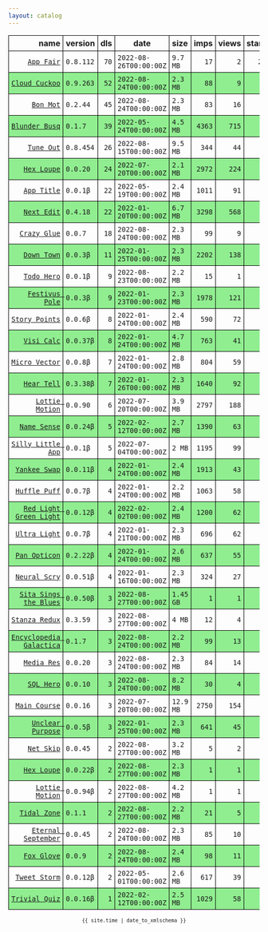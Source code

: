 ```yaml
---
layout: catalog
---
```


<style>
table {
    border-collapse: collapse;
}

td, th {
    border: 1px solid black;
    white-space: nowrap;
}

th, td {
    padding: 5px;
}

tr:nth-child(even) {
    background-color: Lightgreen;
}
</style>

| name | version | dls | date | size | imps | views | stars | issues | category |
| ---: | :------ | --: | ---- | :--- | ---: | ----: | -----:| -----: | :------- |
| [``App Fair``](https://appfair.app) | ``0.8.112`` | `70` | `2022-08-26T00:00:00Z` | `9.7 MB` | `17` | `2` | `28` | [``6``](https://github.com/App-Fair/App/issues) |  |
| [``Cloud Cuckoo``](https://Cloud-Cuckoo.github.io/App/) | ``0.9.263`` | `52` | `2022-08-24T00:00:00Z` | `2.3 MB` | `88` | `9` | `1` | `0` |  |
| [``Bon Mot``](https://Bon-Mot.github.io/App/) | ``0.2.44`` | `45` | `2022-08-24T00:00:00Z` | `2.3 MB` | `83` | `16` | `1` | `0` |  |
| [``Blunder Busq``](https://www.blunderbusq.app) | ``0.1.7`` | `39` | `2022-05-24T00:00:00Z` | `4.5 MB` | `4363` | `715` | `1` | `0` |  |
| [``Tune Out``](https://Tune-Out.github.io/App/) | ``0.8.454`` | `26` | `2022-08-15T00:00:00Z` | `9.5 MB` | `344` | `44` | `1` | `0` |  |
| [``Hex Loupe``](https://Hex-Loupe.github.io/App/) | ``0.0.20`` | `24` | `2022-07-20T00:00:00Z` | `2.1 MB` | `2972` | `224` | `0` | `0` |  |
| [``App Title``](https://App-Title.github.io/App/) | ``0.0.1β`` | `22` | `2022-05-19T00:00:00Z` | `2.4 MB` | `1011` | `91` | `0` | `0` |  |
| [``Next Edit``](https://Next-Edit.github.io/App/) | ``0.4.18`` | `22` | `2022-01-20T00:00:00Z` | `6.7 MB` | `3298` | `568` | `0` | `0` |  |
| [``Crazy Glue``](https://Crazy-Glue.github.io/App/) | ``0.0.7`` | `18` | `2022-08-24T00:00:00Z` | `2.3 MB` | `99` | `9` | `0` | `0` |  |
| [``Down Town``](https://Down-Town.github.io/App/) | ``0.0.3β`` | `11` | `2022-01-25T00:00:00Z` | `2.3 MB` | `2202` | `138` | `0` | `0` |  |
| [``Todo Hero``](http://appfair.net/#quick-start) | ``0.0.1β`` | `9` | `2022-08-23T00:00:00Z` | `2.2 MB` | `15` | `1` | `0` | `0` |  |
| [``Festivus Pole``](https://Festivus-Pole.github.io/App/) | ``0.0.3β`` | `9` | `2022-01-23T00:00:00Z` | `2.3 MB` | `1978` | `121` | `0` | `0` |  |
| [``Story Points``](https://Story-Points.github.io/App/) | ``0.0.6β`` | `8` | `2022-01-24T00:00:00Z` | `2.4 MB` | `590` | `72` | `0` | `0` |  |
| [``Visi Calc``](https://Visi-Calc.github.io/App/) | ``0.0.37β`` | `8` | `2022-01-24T00:00:00Z` | `4.7 MB` | `763` | `41` | `0` | `0` |  |
| [``Micro Vector``](https://Micro-Vector.github.io/App/) | ``0.0.8β`` | `7` | `2022-01-24T00:00:00Z` | `2.8 MB` | `804` | `59` | `0` | `0` |  |
| [``Hear Tell``](https://Hear-Tell.github.io/App/) | ``0.3.38β`` | `7` | `2022-01-26T00:00:00Z` | `2.3 MB` | `1640` | `92` | `0` | `0` |  |
| [``Lottie Motion``](https://Lottie-Motion.github.io/App/) | ``0.0.90`` | `6` | `2022-07-20T00:00:00Z` | `3.9 MB` | `2797` | `188` | `0` | `0` |  |
| [``Name Sense``](https://Name-Sense.github.io/App/) | ``0.0.24β`` | `5` | `2022-02-12T00:00:00Z` | `2.7 MB` | `1390` | `63` | `0` | `0` |  |
| [``Silly Little App``](https://Silly-Little-App.github.io/App/) | ``0.0.1β`` | `5` | `2022-07-04T00:00:00Z` | `2 MB` | `1195` | `99` | `0` | `0` |  |
| [``Yankee Swap``](https://Yankee-Swap.github.io/App/) | ``0.0.11β`` | `4` | `2022-01-24T00:00:00Z` | `2.4 MB` | `1913` | `43` | `0` | `0` |  |
| [``Huffle Puff``](https://Huffle-Puff.github.io/App/) | ``0.0.7β`` | `4` | `2022-01-24T00:00:00Z` | `2.2 MB` | `1063` | `58` | `0` | `0` |  |
| [``Red Light Green Light``](https://Red-Light-Green-Light.github.io/App/) | ``0.0.12β`` | `4` | `2022-02-02T00:00:00Z` | `2.4 MB` | `1200` | `62` | `0` | `0` |  |
| [``Ultra Light``](https://Ultra-Light.github.io/App/) | ``0.0.7β`` | `4` | `2022-01-21T00:00:00Z` | `2.3 MB` | `696` | `62` | `0` | `0` |  |
| [``Pan Opticon``](https://Pan-Opticon.github.io/App/) | ``0.2.22β`` | `4` | `2022-01-24T00:00:00Z` | `2.6 MB` | `637` | `55` | `0` | `0` |  |
| [``Neural Scry``](https://Neural-Scry.github.io/App/) | ``0.0.51β`` | `4` | `2022-01-16T00:00:00Z` | `2.3 MB` | `324` | `27` | `0` | `0` |  |
| [``Sita Sings the Blues``](https://Sita-Sings-the-Blues.github.io/App/) | ``0.0.50β`` | `3` | `2022-08-27T00:00:00Z` | `1.45 GB` | `1` | `1` | `0` | `0` |  |
| [``Stanza Redux``](https://Stanza-Redux.github.io/App/) | ``0.3.59`` | `3` | `2022-08-27T00:00:00Z` | `4 MB` | `12` | `4` | `1` | `0` |  |
| [``Encyclopedia Galactica``](https://Encyclopedia-Galactica.github.io/App/) | ``0.1.7`` | `3` | `2022-08-24T00:00:00Z` | `2.2 MB` | `99` | `13` | `0` | `0` |  |
| [``Media Res``](https://Media-Res.github.io/App/) | ``0.0.20`` | `3` | `2022-08-24T00:00:00Z` | `2.3 MB` | `84` | `14` | `0` | `0` |  |
| [``SQL Hero``](https://SQL-Hero.github.io/App/) | ``0.0.10`` | `3` | `2022-08-24T00:00:00Z` | `8.2 MB` | `30` | `4` | `0` | `0` |  |
| [``Main Course``](https://Main-Course.github.io/App/) | ``0.0.16`` | `3` | `2022-07-20T00:00:00Z` | `12.9 MB` | `2750` | `154` | `0` | `0` |  |
| [``Unclear Purpose``](https://Unclear-Purpose.github.io/App/) | ``0.0.5β`` | `3` | `2022-01-25T00:00:00Z` | `2.3 MB` | `641` | `45` | `0` | `0` |  |
| [``Net Skip``](https://Net-Skip.github.io/App/) | ``0.0.45`` | `2` | `2022-08-27T00:00:00Z` | `3.2 MB` | `5` | `2` | `0` | `0` |  |
| [``Hex Loupe``](https://Hex-Loupe.github.io/App/) | ``0.0.22β`` | `2` | `2022-08-27T00:00:00Z` | `2.3 MB` | `1` | `1` | `0` | `0` |  |
| [``Lottie Motion``](https://Lottie-Motion.github.io/App/) | ``0.0.94β`` | `2` | `2022-08-27T00:00:00Z` | `4.2 MB` | `1` | `1` | `0` | `0` |  |
| [``Tidal Zone``](https://Tidal-Zone.github.io/App/) | ``0.1.1`` | `2` | `2022-08-27T00:00:00Z` | `2.2 MB` | `21` | `5` | `0` | `0` |  |
| [``Eternal September``](https://Eternal-September.github.io/App/) | ``0.0.45`` | `2` | `2022-08-24T00:00:00Z` | `2.3 MB` | `85` | `10` | `0` | `0` |  |
| [``Fox Glove``](https://Fox-Glove.github.io/App/) | ``0.0.9`` | `2` | `2022-08-24T00:00:00Z` | `2.4 MB` | `98` | `11` | `0` | `0` |  |
| [``Tweet Storm``](https://Tweet-Storm.github.io/App/) | ``0.0.12β`` | `2` | `2022-05-01T00:00:00Z` | `2.6 MB` | `617` | `39` | `0` | `0` |  |
| [``Trivial Quiz``](https://Trivial-Quiz.github.io/App/) | ``0.0.16β`` | `1` | `2022-02-12T00:00:00Z` | `2.5 MB` | `1029` | `58` | `0` | `0` |  |

<center><small><code>{{ site.time | date_to_xmlschema }}</code></small></center>
